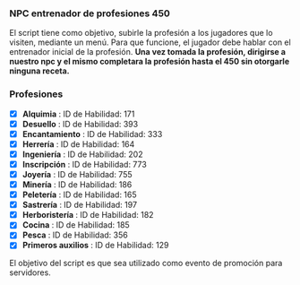 ### NPC entrenador de profesiones 450

El script tiene como objetivo, subirle la profesión a los jugadores que lo visiten, mediante un menú. Para que funcione, el jugador debe hablar con el entrenador inicial de la profesión. **Una vez tomada la profesión, dirigirse a nuestro npc y el mismo completara la profesión hasta el 450 sin otorgarle ninguna receta.**

### Profesiones

- [x] **Alquimia** : ID de Habilidad: 171
- [x] **Desuello** : ID de Habilidad: 393
- [x] **Encantamiento** : ID de Habilidad: 333
- [x] **Herrería** : ID de Habilidad: 164
- [x] **Ingeniería** : ID de Habilidad: 202
- [x] **Inscripción** : ID de Habilidad: 773
- [x] **Joyería** : ID de Habilidad: 755
- [x] **Minería** : ID de Habilidad: 186
- [x] **Peletería** : ID de Habilidad: 165
- [x] **Sastrería** : ID de Habilidad: 197
- [x] **Herboristería** : ID de Habilidad: 182
- [x] **Cocina** : ID de Habilidad: 185
- [x] **Pesca** : ID de Habilidad: 356
- [x] **Primeros auxilios** : ID de Habilidad: 129

El objetivo del script es que sea utilizado como evento de promoción para servidores.
